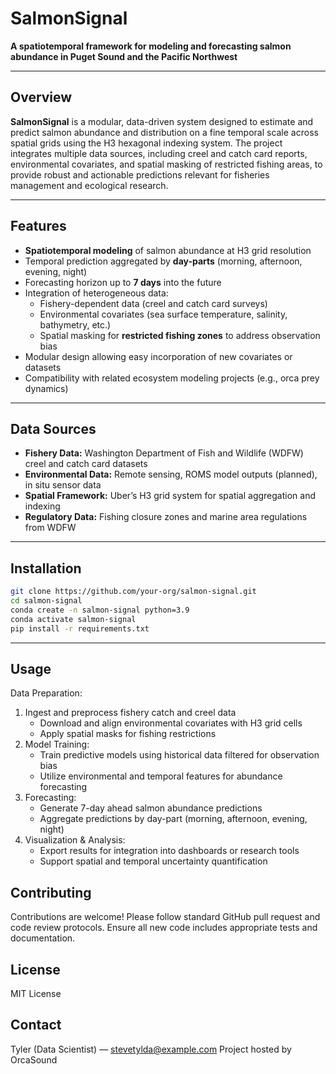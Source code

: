 # SalmonSignal

**A spatiotemporal framework for modeling and forecasting salmon abundance in Puget Sound and the Pacific Northwest**

---

## Overview

**SalmonSignal** is a modular, data-driven system designed to estimate and predict salmon abundance and distribution on a fine temporal scale across spatial grids using the H3 hexagonal indexing system. The project integrates multiple data sources, including creel and catch card reports, environmental covariates, and spatial masking of restricted fishing areas, to provide robust and actionable predictions relevant for fisheries management and ecological research.

---

## Features

- **Spatiotemporal modeling** of salmon abundance at H3 grid resolution  
- Temporal prediction aggregated by **day-parts** (morning, afternoon, evening, night)  
- Forecasting horizon up to **7 days** into the future  
- Integration of heterogeneous data:  
  - Fishery-dependent data (creel and catch card surveys)  
  - Environmental covariates (sea surface temperature, salinity, bathymetry, etc.)  
  - Spatial masking for **restricted fishing zones** to address observation bias  
- Modular design allowing easy incorporation of new covariates or datasets  
- Compatibility with related ecosystem modeling projects (e.g., orca prey dynamics)  

---

## Data Sources

- **Fishery Data:** Washington Department of Fish and Wildlife (WDFW) creel and catch card datasets  
- **Environmental Data:** Remote sensing, ROMS model outputs (planned), in situ sensor data  
- **Spatial Framework:** Uber’s H3 grid system for spatial aggregation and indexing  
- **Regulatory Data:** Fishing closure zones and marine area regulations from WDFW  

---

## Installation

```bash
git clone https://github.com/your-org/salmon-signal.git
cd salmon-signal
conda create -n salmon-signal python=3.9
conda activate salmon-signal
pip install -r requirements.txt
```

---

## Usage
Data Preparation:
1. Ingest and preprocess fishery catch and creel data
    - Download and align environmental covariates with H3 grid cells
    - Apply spatial masks for fishing restrictions
2. Model Training:
    - Train predictive models using historical data filtered for observation bias
    - Utilize environmental and temporal features for abundance forecasting
3. Forecasting:
    - Generate 7-day ahead salmon abundance predictions
    - Aggregate predictions by day-part (morning, afternoon, evening, night)
4. Visualization & Analysis:
    - Export results for integration into dashboards or research tools
    - Support spatial and temporal uncertainty quantification

## Contributing

Contributions are welcome! Please follow standard GitHub pull request and code review protocols. Ensure all new code includes appropriate tests and documentation.

## License

MIT License

## Contact
Tyler (Data Scientist) — stevetylda@example.com
Project hosted by OrcaSound